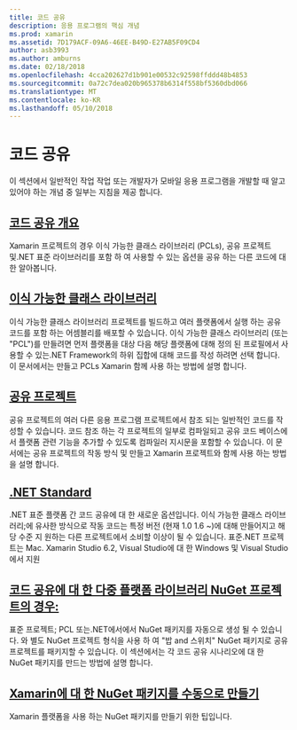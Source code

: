 ```yaml
---
title: 코드 공유
description: 응용 프로그램의 핵심 개념
ms.prod: xamarin
ms.assetid: 7D179ACF-09A6-46EE-B49D-E27AB5F09CD4
author: asb3993
ms.author: amburns
ms.date: 02/18/2018
ms.openlocfilehash: 4cca202627d1b901e00532c92598ffddd48b4853
ms.sourcegitcommit: 0a72c7dea020b965378b6314f558bf5360dbd066
ms.translationtype: MT
ms.contentlocale: ko-KR
ms.lasthandoff: 05/10/2018
---
```

# <a name="sharing-code"></a>코드 공유

이 섹션에서 일반적인 작업 작업 또는 개발자가 모바일 응용 프로그램을 개발할 때 알고 있어야 하는 개념 중 일부는 지침을 제공 합니다.

## <a name="code-sharing-overviewcode-sharingmd"></a>[코드 공유 개요](code-sharing.md)

Xamarin 프로젝트의 경우 이식 가능한 클래스 라이브러리 (PCLs), 공유 프로젝트 및.NET 표준 라이브러리를 포함 하 여 사용할 수 있는 옵션을 공유 하는 다른 코드에 대 한 알아봅니다.


##  <a name="portable-class-librariescross-platformapp-fundamentalspclmd"></a>[이식 가능한 클래스 라이브러리](~/cross-platform/app-fundamentals/pcl.md)

이식 가능한 클래스 라이브러리 프로젝트를 빌드하고 여러 플랫폼에서 실행 하는 공유 코드를 포함 하는 어셈블리를 배포할 수 있습니다. 이식 가능한 클래스 라이브러리 (또는 "PCL")를 만들려면 먼저 플랫폼을 대상 다음 해당 플랫폼에 대해 정의 된 프로필에서 사용할 수 있는.NET Framework의 하위 집합에 대해 코드를 작성 하려면 선택 합니다. 이 문서에서는 만들고 PCLs Xamarin 함께 사용 하는 방법에 설명 합니다.

##  <a name="shared-projectscross-platformapp-fundamentalsshared-projectsmd"></a>[공유 프로젝트](~/cross-platform/app-fundamentals/shared-projects.md)

공유 프로젝트의 여러 다른 응용 프로그램 프로젝트에서 참조 되는 일반적인 코드를 작성할 수 있습니다. 코드 참조 하는 각 프로젝트의 일부로 컴파일되고 공유 코드 베이스에서 플랫폼 관련 기능을 추가할 수 있도록 컴파일러 지시문을 포함할 수 있습니다. 이 문서에는 공유 프로젝트의 작동 방식 및 만들고 Xamarin 프로젝트와 함께 사용 하는 방법을 설명 합니다.

##  <a name="net-standardcross-platformapp-fundamentalsnet-standardmd"></a>[.NET Standard](~/cross-platform/app-fundamentals/net-standard.md)

.NET 표준 플랫폼 간 코드 공유에 대 한 새로운 옵션입니다. 이식 가능한 클래스 라이브러리;에 유사한 방식으로 작동 코드는 특정 버전 (현재 1.0 1.6 ~)에 대해 만들어지고 해당 수준 지 원하는 다른 프로젝트에서 소비할 이상이 될 수 있습니다. 표준.NET 프로젝트는 Mac. Xamarin Studio 6.2, Visual Studio에 대 한 Windows 및 Visual Studio에서 지원

##  <a name="nuget-projects-multiplatform-libraries-for-code-sharingcross-platformapp-fundamentalsnuget-multiplatform-librariesindexmd"></a>[코드 공유에 대 한 다중 플랫폼 라이브러리 NuGet 프로젝트의 경우:](~/cross-platform/app-fundamentals/nuget-multiplatform-libraries/index.md)

표준 프로젝트; PCL 또는.NET에서에서 NuGet 패키지를 자동으로 생성 될 수 있습니다. 와 별도 NuGet 프로젝트 형식을 사용 하 여 "밥 and 스위치" NuGet 패키지로 공유 프로젝트를 패키지할 수 있습니다. 이 섹션에서는 각 코드 공유 시나리오에 대 한 NuGet 패키지를 만드는 방법에 설명 합니다.

##  <a name="manually-creating-nuget-packages-for-xamarincross-platformapp-fundamentalsnuget-manualmd"></a>[Xamarin에 대 한 NuGet 패키지를 수동으로 만들기](~/cross-platform/app-fundamentals/nuget-manual.md)

Xamarin 플랫폼을 사용 하는 NuGet 패키지를 만들기 위한 팁입니다.
